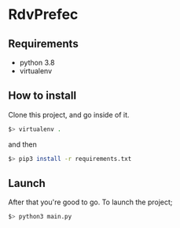 # RdvPrefec

## Requirements
- python 3.8
- virtualenv

## How to install

Clone this project, and go inside of it.
```bash
$> virtualenv .
```

and then
```bash
$> pip3 install -r requirements.txt
```

## Launch
After that you're good to go. To launch the project;
```bash
$> python3 main.py
```
